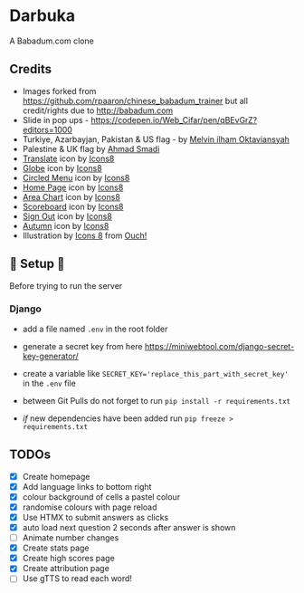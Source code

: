 # Darbuka 
A Babadum.com clone

## Credits
- Images forked from https://github.com/rpaaron/chinese_babadum_trainer but all credit/rights due to http://babadum.com
- Slide in pop ups - https://codepen.io/Web_Cifar/pen/qBEvGrZ?editors=1000
- Turkiye, Azarbayjan, Pakistan & US flag - by [Melvin ilham Oktaviansyah](https://freeicons.io/profile/8939)
- Palestine & UK flag by [Ahmad Smadi](https://freeicons.io/profile/203466?page=7)
- <a target="_blank" href="https://icons8.com/icon/HbhxNiiI7KtP/translate">Translate</a> icon by <a target="_blank" href="https://icons8.com">Icons8</a>
- <a target="_blank" href="https://icons8.com/icon/63766/globe">Globe</a> icon by <a target="_blank" href="https://icons8.com">Icons8</a>
- <a target="_blank" href="https://icons8.com/icon/103661/circled-menu">Circled Menu</a> icon by <a target="_blank" href="https://icons8.com">Icons8</a>
- <a target="_blank" href="https://icons8.com/icon/103798/home-page">Home Page</a> icon by <a target="_blank" href="https://icons8.com">Icons8</a>
- <a target="_blank" href="https://icons8.com/icon/46351/area-chart">Area Chart</a> icon by <a target="_blank" href="https://icons8.com">Icons8</a>
- <a target="_blank" href="https://icons8.com/icon/YsISDBQ47eI0/scoreboard">Scoreboard</a> icon by <a target="_blank" href="https://icons8.com">Icons8</a>
- <a target="_blank" href="https://icons8.com/icon/ScZWTm5akXlG/sign-out">Sign Out</a> icon by <a target="_blank" href="https://icons8.com">Icons8</a>
- <a target="_blank" href="https://icons8.com/icon/TIcq6nNACnhE/autumn">Autumn</a> icon by <a target="_blank" href="https://icons8.com">Icons8</a>
- Illustration by <a href="https://icons8.com/illustrations/author/zD2oqC8lLBBA">Icons 8</a> from <a href="https://icons8.com/illustrations">Ouch!</a>

## 🔧 Setup 🔧

Before trying to run the server

### Django

- add a file named `.env` in the root folder
- generate a secret key from here https://miniwebtool.com/django-secret-key-generator/
- create a variable like `SECRET_KEY='replace_this_part_with_secret_key'` in the `.env` file
- between Git Pulls do not forget to run `pip install -r requirements.txt`

- *if* new dependencies have been added run `pip freeze > requirements.txt`

## TODOs
- [x] Create homepage
- [x] Add language links to bottom right
- [x] colour background of cells a pastel colour
- [x] randomise colours with page reload
- [x] Use HTMX to submit answers as clicks
- [x] auto load next question 2 seconds after answer is shown
- [ ] Animate number changes
- [X] Create stats page
- [x] Create high scores page
- [x] Create attribution page
- [ ] Use gTTS to read each word!